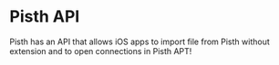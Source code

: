 # Pisth API

Pisth has an API that allows iOS apps to import file from Pisth without extension and to open connections in Pisth APT!

